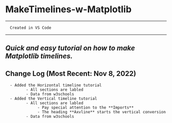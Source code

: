 # MakeTimelines-w-Matplotlib
----------
      Created in VS Code
----------
*Quick and easy tutorial on how to make Matplotlib timelines.*
----------
Change Log (Most Recent: Nov 8, 2022)
----------
      - Added the Horizontal timeline tutorial
             - All sections are labled
             - Data from w3schools
      - Added the Vertical timeline tutorial
             - All sections are labled
                  - Pay special attention to the **Imports**
                  - The heading **Axvline** starts the vertical conversion
             - Data from w3schools
<!--
SECRET SECTION (for those of you who opened this txt file)
-->
<!--
                      gG88Pp                    
                     8888888b                   
                    d888::::8)                  
   G88888888888888  Y88888::8Y  88888888888888P 
    ~d8:::::::::88  `88888888'  88:::::::;88'~  
      ~d88';88::88    P8888P    88:;88:;88'~    
         ~d88888888,    YY    ,888888888'       
                  `p88888888889`                
            .d8888. `888888888'.d!!!!b          
            Y8888888.   YY   .d!!!!!!!b         
            ~d88888888. YY  y!!!!!!!!b'         
                  `8888.YYy!!!!!'               
                    `888Y!!!!!'                 
                     y!!!!!!!                   
                   y!!!!!!!888a                 
                 y!!!!!~YY~d888p                
                d!!!!!" YY  88888               
                !!!!!C  YY  9888p               
                 ~d!!!a YYy9888y'               
                   ~!!!!Y888889'                
                    .#8888889.                  
                  .8888888#!!!!.                
                .d88888'YY `!!!!!               
                Y88888' YY  `!!!!'              
-Enjoy!-        d88Y'   YY    `!!'
-->
